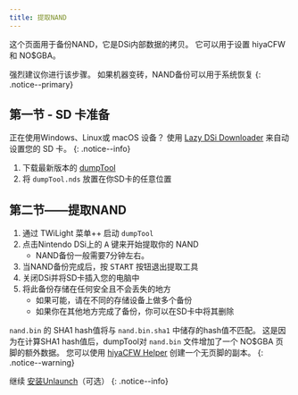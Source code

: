 ```yaml
---
title: 提取NAND
---
```


这个页面用于备份NAND，它是DSi内部数据的拷贝。 它可以用于设置 hiyaCFW 和 NO$GBA。

强烈建议你进行该步骤。 如果机器变砖，NAND备份可以用于系统恢复
{: .notice--primary}

## 第一节 - SD 卡准备

正在使用Windows、Linux或 macOS 设备？ 使用 [Lazy DSi Downloader](lazy-dsi-downloader) 来自动设置您的 SD 卡。
{: .notice--info}

1. 下载最新版本的 [dumpTool](https://github.com/zoogie/dumpTool/releases/latest/download/dumpTool.nds)
1. 将 `dumpTool.nds` 放置在你SD卡的任意位置

## 第二节——提取NAND
1. 通过 TWiLight 菜单++ 启动 `dumpTool`
1. 点击Nintendo DSi上的 <kbd class="face">A</kbd> 键来开始提取你的 NAND
   - NAND备份一般需要7分钟左右。
1. 当NAND备份完成后，按 <kbd>START</kbd> 按钮退出提取工具
1. 关闭DSi并将SD卡插入您的电脑中
1. 将此备份存储在任何安全且不会丢失的地方
   - 如果可能，请在不同的存储设备上做多个备份
   - 如果你在其他地方完成了备份，你可以在SD卡中将其删除

`nand.bin` 的 SHA1 hash值将与 `nand.bin.sha1` 中储存的hash值不匹配。 这是因为在计算SHA1 hash值后，dumpTool对 `nand.bin` 文件增加了一个 NO$GBA 页脚的额外数据。 您可以使用 [hiyaCFW Helper](https://github.com/mondul/HiyaCFW-Helper/releases) 创建一个无页脚的副本。
{: .notice--warning}

继续 [安装Unlaunch](installing-unlaunch)（可选）
{: .notice--info}
